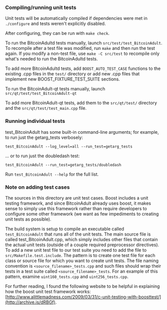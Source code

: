 ### Compiling/running unit tests

Unit tests will be automatically compiled if dependencies were met in `./configure`
and tests weren't explicitly disabled.

After configuring, they can be run with `make check`.

To run the BitcoinAdultd tests manually, launch `src/test/test_BitcoinAdult`. To recompile
after a test file was modified, run `make` and then run the test again. If you
modify a non-test file, use `make -C src/test` to recompile only what's needed
to run the BitcoinAdultd tests.

To add more BitcoinAdultd tests, add `BOOST_AUTO_TEST_CASE` functions to the existing
.cpp files in the `test/` directory or add new .cpp files that
implement new BOOST_FIXTURE_TEST_SUITE sections.

To run the BitcoinAdult-qt tests manually, launch `src/qt/test/test_BitcoinAdult-qt`

To add more BitcoinAdult-qt tests, add them to the `src/qt/test/` directory and
the `src/qt/test/test_main.cpp` file.

### Running individual tests

test_BitcoinAdult has some built-in command-line arguments; for
example, to run just the getarg_tests verbosely:

    test_BitcoinAdult --log_level=all --run_test=getarg_tests

... or to run just the doubledash test:

    test_BitcoinAdult --run_test=getarg_tests/doubledash

Run `test_BitcoinAdult --help` for the full list.

### Note on adding test cases

The sources in this directory are unit test cases.  Boost includes a
unit testing framework, and since BitcoinAdult already uses boost, it makes
sense to simply use this framework rather than require developers to
configure some other framework (we want as few impediments to creating
unit tests as possible).

The build system is setup to compile an executable called `test_BitcoinAdult`
that runs all of the unit tests.  The main source file is called
test_BitcoinAdult.cpp, which simply includes other files that contain the
actual unit tests (outside of a couple required preprocessor
directives). To add a new unit test file to our test suite you need
to add the file to `src/Makefile.test.include`. The pattern is to
create one test file for each class or source file for which you want
to create unit tests.  The file naming convention is
`<source_filename>_tests.cpp` and such files should wrap their tests
in a test suite called `<source_filename>_tests`.  For an example of
this pattern, examine `uint160_tests.cpp` and `uint256_tests.cpp`.

For further reading, I found the following website to be helpful in
explaining how the boost unit test framework works:
[http://www.alittlemadness.com/2009/03/31/c-unit-testing-with-boosttest/](http://archive.is/dRBGf).

